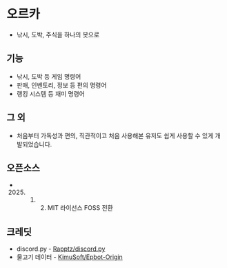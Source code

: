 # 오르카
* 낚시, 도박, 주식을 하나의 봇으로

## 기능
* 낚시, 도박 등 게임 명령어
* 판매, 인벤토리, 정보 등 편의 명령어
* 랭킹 시스템 등 재미 명령어

## 그 외
* 처음부터 가독성과 편의, 직관적이고 처음 사용해본 유저도 쉽게 사용할 수 있게 개발되었습니다.

## 오픈소스
* 2025. 1. 2. MIT 라이선스 FOSS 전환

## 크레딧
* discord.py - [Rapptz/discord.py](https://github.com/Rapptz/discord.py)
* 물고기 데이터 - [KimuSoft/Epbot-Origin](https://github.com/KimuSoft/Epbot-Origin)
